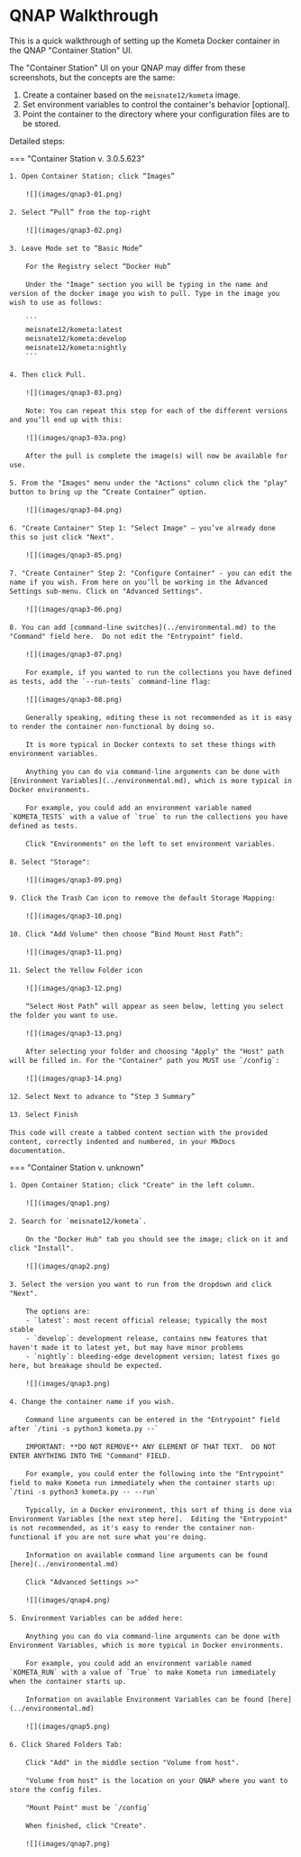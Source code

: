 # QNAP Walkthrough

This is a quick walkthrough of setting up the Kometa Docker container in the QNAP "Container Station" UI.

The "Container Station" UI on your QNAP may differ from these screenshots, but the concepts are the same:

1. Create a container based on the `meisnate12/kometa` image.
2. Set environment variables to control the container's behavior [optional].
3. Point the container to the directory where your configuration files are to be stored.

Detailed steps:

=== "Container Station v. 3.0.5.623"

    1. Open Container Station; click “Images”
    
        ![](images/qnap3-01.png) 
    
    2. Select “Pull” from the top-right
    
        ![](images/qnap3-02.png) 
    
    3. Leave Mode set to “Basic Mode”
       
        For the Registry select “Docker Hub”
           
        Under the "Image" section you will be typing in the name and version of the docker image you wish to pull. Type in the image you wish to use as follows:
    
        ```
        meisnate12/kometa:latest
        meisnate12/kometa:develop
        meisnate12/kometa:nightly
        ```

    4. Then click Pull.
    
        ![](images/qnap3-03.png) 
    
        Note: You can repeat this step for each of the different versions and you’ll end up with this:
    
        ![](images/qnap3-03a.png) 
    
        After the pull is complete the image(s) will now be available for use.
    
    5. From the "Images" menu under the "Actions" column click the "play" button to bring up the “Create Container” option.
    
        ![](images/qnap3-04.png) 
    
    6. "Create Container" Step 1: "Select Image" – you’ve already done this so just click "Next". 
    
        ![](images/qnap3-05.png) 
    
    7. "Create Container" Step 2: "Configure Container" - you can edit the name if you wish. From here on you’ll be working in the Advanced Settings sub-menu. Click on "Advanced Settings".
    
        ![](images/qnap3-06.png) 
    
    8. You can add [command-line switches](../environmental.md) to the "Command" field here.  Do not edit the "Entrypoint" field.
    
        ![](images/qnap3-07.png) 
    
        For example, if you wanted to run the collections you have defined as tests, add the `--run-tests` command-line flag:
    
        ![](images/qnap3-08.png) 
    
        Generally speaking, editing these is not recommended as it is easy to render the container non-functional by doing so.
    
        It is more typical in Docker contexts to set these things with environment variables.
    
        Anything you can do via command-line arguments can be done with [Environment Variables](../environmental.md), which is more typical in Docker environments.
    
        For example, you could add an environment variable named `KOMETA_TESTS` with a value of `true` to run the collections you have defined as tests.
    
        Click "Environments" on the left to set environment variables.
    
    8. Select "Storage":
    
        ![](images/qnap3-09.png) 
    
    9. Click the Trash Can icon to remove the default Storage Mapping:
    
        ![](images/qnap3-10.png) 
    
    10. Click "Add Volume" then choose “Bind Mount Host Path”:
    
        ![](images/qnap3-11.png) 
    
    11. Select the Yellow Folder icon
    
        ![](images/qnap3-12.png) 
    
        “Select Host Path” will appear as seen below, letting you select the folder you want to use. 
    
        ![](images/qnap3-13.png) 
    
        After selecting your folder and choosing "Apply" the "Host" path will be filled in. For the "Container" path you MUST use `/config`:
    
        ![](images/qnap3-14.png)
    
    12. Select Next to advance to “Step 3 Summary”
    
    13. Select Finish

    This code will create a tabbed content section with the provided content, correctly indented and numbered, in your MkDocs documentation.

=== "Container Station v. unknown"

    1. Open Container Station; click "Create" in the left column.
    
        ![](images/qnap1.png)

    2. Search for `meisnate12/kometa`.

        On the "Docker Hub" tab you should see the image; click on it and click "Install".
        
        ![](images/qnap2.png)

    3. Select the version you want to run from the dropdown and click "Next".

        The options are:
        - `latest`: most recent official release; typically the most stable
        - `develop`: development release, contains new features that haven't made it to latest yet, but may have minor problems
        - `nightly`: bleeding-edge development version; latest fixes go here, but breakage should be expected.

        ![](images/qnap3.png)

    4. Change the container name if you wish.

        Command line arguments can be entered in the "Entrypoint" field after `/tini -s python3 kometa.py --`  

        IMPORTANT: **DO NOT REMOVE** ANY ELEMENT OF THAT TEXT.  DO NOT ENTER ANYTHING INTO THE "Command" FIELD.

        For example, you could enter the following into the "Entrypoint" field to make Kometa run immediately when the container starts up: `/tini -s python3 kometa.py -- --run`

        Typically, in a Docker environment, this sort of thing is done via Environment Variables [the next step here].  Editing the "Entrypoint" is not recommended, as it's easy to render the container non-functional if you are not sure what you're doing.

        Information on available command line arguments can be found [here](../environmental.md)

        Click "Advanced Settings >>"

        ![](images/qnap4.png)

    5. Environment Variables can be added here:

        Anything you can do via command-line arguments can be done with Environment Variables, which is more typical in Docker environments.

        For example, you could add an environment variable named `KOMETA_RUN` with a value of `True` to make Kometa run immediately when the container starts up.

        Information on available Environment Variables can be found [here](../environmental.md)

        ![](images/qnap5.png)

    6. Click Shared Folders Tab:

        Click "Add" in the middle section "Volume from host".

        "Volume from host" is the location on your QNAP where you want to store the config files.

        "Mount Point" must be `/config`

        When finished, click "Create".

        ![](images/qnap7.png)


